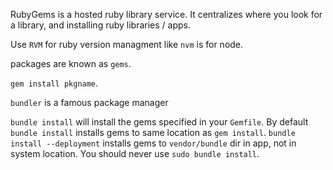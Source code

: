 RubyGems is a hosted ruby library service.
It centralizes where you look for a library, and installing
ruby libraries / apps.

Use `RVM` for ruby version managment like `nvm` is for node.

packages are known as `gems`.

`gem install pkgname`.

`bundler` is a famous package manager

`bundle install` will install the gems specified in your `Gemfile`.
By default `bundle install` installs gems to same location as `gem install`.
`bundle install --deployment` installs gems to `vendor/bundle` dir in app, not in system location.
You should never use `sudo bundle install`.



